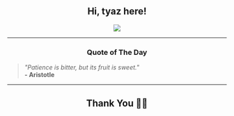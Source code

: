 <h2 align="center"> Hi, tyaz here!</h2>

<p align="center">
<a href="https://github.com/tyazx" alt="github streak"><img src="https://dvst-streak.herokuapp.com/?user=tyazx&theme=tokyonight&fire=DD472C"></a>
</p>

<hr>
<h3 align="center">Quote of The Day</h3>
<p align="center">
<blockquote>
<i>"Patience is bitter, but its fruit is sweet."</i>
<br>
<b>- Aristotle</b>
</blockquote>
</p>


<hr>
<h2 align="center">Thank You 🙏🏼</h2>
